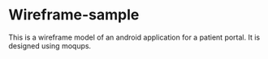 # Wireframe-sample
This is a wireframe model of an android application for a patient portal. It is designed using moqups.
